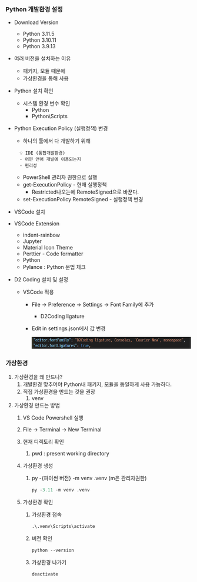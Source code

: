
### Python 개발환경 설정

- Download Version
    - Python 3.11.5
    - Python 3.10.11
    - Python 3.9.13
- 여러 버전을 설치하는 이유
    - 패키지, 모듈 때문에
    - 가상환경을 통해 사용
- Python 설치 확인
    - 시스템 환경 변수 확인
        - Python
        - Python\Scripts
- Python Execution Policy (실행정책) 변경
    - 하나의 툴에서 다 개발하기 위해
      
    ```
      💡 IDE (통합개발환경)
      - 어떤 언어 개발에 이용되는지
      - 편리성
    ```
    
    - PowerShell 관리자 권한으로 실행
    - get-ExecutionPolicy - 현재 실행정책
        - Restricted나오는에 RemoteSigned으로 바꾼다.
    - set-ExecutionPolicy RemoteSigned - 실행정책 변경
- VSCode 설치
- VSCode Extension
    - indent-rainbow
    - Jupyter
    - Material Icon Theme
    - Perttier - Code formatter
    - Python
    - Pylance : Python 문법 체크
- D2 Coding 설치 및 설정
    - VSCode 적용
        - File → Preference → Settings → Font Family에 추가
            - D2Coding ligature
        - Edit in settings.json에서 값 변경
            
            ![1](../img/img_pySettings1.png)

            

### 가상환경

1. 가상환경을 왜 만드나?
    1. 개발환경 맞추어야 Python내 패키지, 모듈을 동일하게 사용 가능하다.
    2. 직접 가상환경을 만드는 것을 권장
        1. venv
2. 가상환경 만드는 방법
    1. VS Code Powershell 실행
    2. File → Terminal → New Terminal
    3. 현재 디렉토리 확인
        1. pwd : present working directory
    4. 가상환경 생성
        1. py -{파이썬 버전} -m venv .venv (m은 관리자권한)
            
            ```python
            py -3.11 -m venv .venv
            ```
            
    5. 가상환경 확인
        1. 가상환경 접속
            
            ```python
            .\.venv\Scripts\activate
            ```
            
        2. 버전 확인
            
            ```python
            python --version
            ```
            
        3. 가상환경 나가기
            
            ```python
            deactivate
            ```
